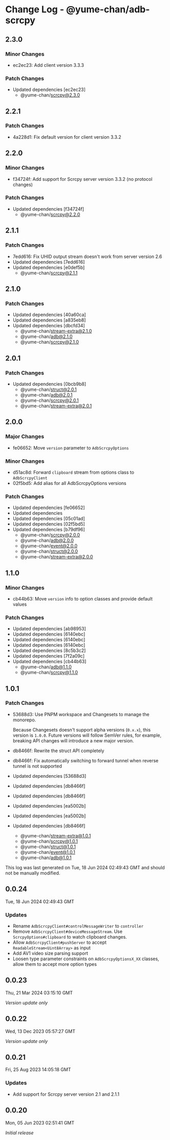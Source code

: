 # Change Log - @yume-chan/adb-scrcpy

## 2.3.0

### Minor Changes

- ec2ec23: Add client version 3.3.3

### Patch Changes

- Updated dependencies [ec2ec23]
    - @yume-chan/scrcpy@2.3.0

## 2.2.1

### Patch Changes

- 4a228d1: Fix default version for client version 3.3.2

## 2.2.0

### Minor Changes

- f34724f: Add support for Scrcpy server version 3.3.2 (no protocol changes)

### Patch Changes

- Updated dependencies [f34724f]
    - @yume-chan/scrcpy@2.2.0

## 2.1.1

### Patch Changes

- 7edd616: Fix UHID output stream doesn't work from server version 2.6
- Updated dependencies [7edd616]
- Updated dependencies [e0def5b]
    - @yume-chan/scrcpy@2.1.1

## 2.1.0

### Patch Changes

- Updated dependencies [40a60ca]
- Updated dependencies [a835eb8]
- Updated dependencies [dbcfd34]
    - @yume-chan/stream-extra@2.1.0
    - @yume-chan/adb@2.1.0
    - @yume-chan/scrcpy@2.1.0

## 2.0.1

### Patch Changes

- Updated dependencies [0bcb9b8]
    - @yume-chan/struct@2.0.1
    - @yume-chan/adb@2.0.1
    - @yume-chan/scrcpy@2.0.1
    - @yume-chan/stream-extra@2.0.1

## 2.0.0

### Major Changes

- fe06652: Move `version` parameter to `AdbScrcpyOptions`

### Minor Changes

- d51ac8d: Forward `clipboard` stream from options class to `AdbScrcpyClient`
- 02f5bd5: Add alias for all AdbScrcpyOptions versions

### Patch Changes

- Updated dependencies [fe06652]
- Updated dependencies
- Updated dependencies [05c01ad]
- Updated dependencies [02f5bd5]
- Updated dependencies [b79df96]
    - @yume-chan/scrcpy@2.0.0
    - @yume-chan/adb@2.0.0
    - @yume-chan/event@2.0.0
    - @yume-chan/struct@2.0.0
    - @yume-chan/stream-extra@2.0.0

## 1.1.0

### Minor Changes

- cb44b63: Move `version` info to option classes and provide default values

### Patch Changes

- Updated dependencies [ab98953]
- Updated dependencies [6140ebc]
- Updated dependencies [6140ebc]
- Updated dependencies [6140ebc]
- Updated dependencies [8c5b3c2]
- Updated dependencies [7f2a09c]
- Updated dependencies [cb44b63]
    - @yume-chan/adb@1.1.0
    - @yume-chan/scrcpy@1.1.0

## 1.0.1

### Patch Changes

- 53688d3: Use PNPM workspace and Changesets to manage the monorepo.

    Because Changesets doesn't support alpha versions (`0.x.x`), this version is `1.0.0`. Future versions will follow SemVer rules, for example, breaking API changes will introduce a new major version.

- db8466f: Rewrite the struct API completely
- db8466f: Fix automatically switching to forward tunnel when reverse tunnel is not supported
- Updated dependencies [53688d3]
- Updated dependencies [db8466f]
- Updated dependencies [db8466f]
- Updated dependencies [ea5002b]
- Updated dependencies [ea5002b]
- Updated dependencies [db8466f]
    - @yume-chan/stream-extra@1.0.1
    - @yume-chan/scrcpy@1.0.1
    - @yume-chan/struct@1.0.1
    - @yume-chan/event@1.0.1
    - @yume-chan/adb@1.0.1

This log was last generated on Tue, 18 Jun 2024 02:49:43 GMT and should not be manually modified.

## 0.0.24

Tue, 18 Jun 2024 02:49:43 GMT

### Updates

- Rename `AdbScrcpyClient#controlMessageWriter` to `controller`
- Remove `AdbScrcpyClient#deviceMessageStream`. Use `ScrcpyOptions#clipboard` to watch clipboard changes.
- Allow `AdbScrcpyClient#pushServer` to accept `ReadableStream<Uint8Array>` as input
- Add AV1 video size parsing support
- Loosen type parameter constraints on `AdbScrcpyOptionsX_XX` classes, allow them to accept more option types

## 0.0.23

Thu, 21 Mar 2024 03:15:10 GMT

_Version update only_

## 0.0.22

Wed, 13 Dec 2023 05:57:27 GMT

_Version update only_

## 0.0.21

Fri, 25 Aug 2023 14:05:18 GMT

### Updates

- Add support for Scrcpy server version 2.1 and 2.1.1

## 0.0.20

Mon, 05 Jun 2023 02:51:41 GMT

_Initial release_
